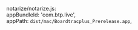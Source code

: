 notarize/notarize.js:  
appBundleId: 'com.btp.live',   
appPath: `dist/mac/Boardtracplus_Prerelease.app`,
